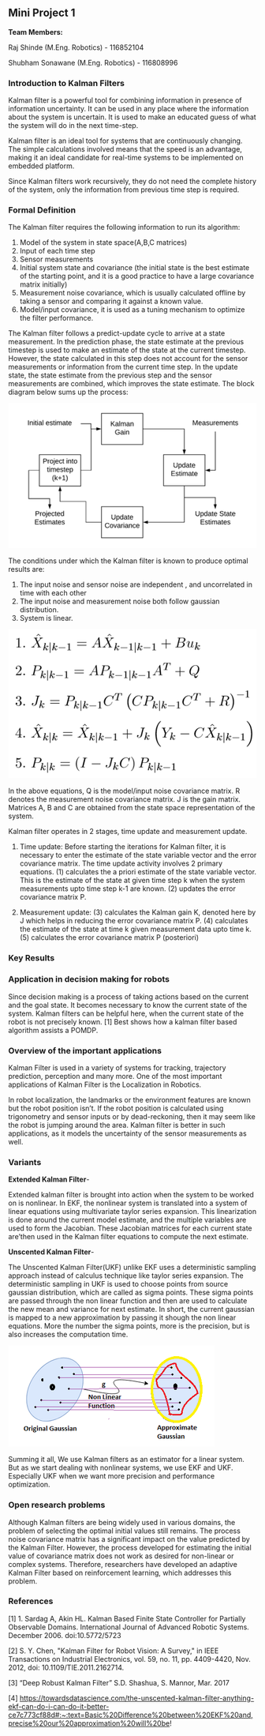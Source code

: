 ## Mini Project 1

**Team Members:**

Raj Shinde (M.Eng. Robotics) - 116852104

Shubham Sonawane (M.Eng. Robotics) - 116808996

### Introduction to Kalman Filters

Kalman filter is a powerful tool for combining information in presence of information uncertainty. It can be used in any place where the information about the system is uncertain. It is used to make an educated guess of what the system will do in the next time-step.

Kalman filter is an ideal tool for systems that are continuously changing. The simple calculations involved means that the speed is an advantage, making it an ideal candidate for real-time systems to be implemented on embedded platform.  

Since Kalman filters work recursively, they do not need the complete history of the system, only the information from previous time step is required. 

### Formal Definition

The Kalman filter requires the following information to run its algorithm:

1.	Model of the system in state space(A,B,C matrices)
2.	Input of each time step
3.	Sensor measurements
4.	Initial system state and covariance (the initial state is the best estimate of the starting point, and it is a good practice to have a large covariance matrix initially)
5.	Measurement noise covariance, which is usually calculated offline by taking a sensor and comparing it against a known value. 
6.	Model/input covariance, it is used as a tuning mechanism to optimize the filter performance. 

The Kalman filter follows a predict-update cycle to arrive at a state measurement. In the prediction phase, the state estimate at the previous timestep is used to make an estimate of the state at the current timestep. However, the state calculated in this step does not account for the sensor measurements or information from the current time step. In the update state, the state estimate from the previous step and the sensor measurements are combined, which improves the state estimate. The block diagram below sums up the process:

![BlockDiagram](img/BlockDiagram.png?style=centerme)


The conditions under which the Kalman filter is known to produce optimal results are:
1.	The input noise and sensor noise are independent , and uncorrelated in time with each other
2.	The input noise and measurement noise both follow gaussian distribution. 
3.	System is linear.

![Equations](img/equations.PNG?style=centerme)

In the above equations, Q is the model/input noise covariance matrix. R denotes the measurement noise covariance matrix. J is the gain matrix. Matrices A, B and C are 
obtained from the state space representation of the system. 

Kalman filter operates in 2 stages, time update and measurement update. 

1.	Time update: Before starting the iterations for Kalman filter, it is necessary to enter the estimate of the state variable vector and the error covariance matrix. The time update activity involves 2 primary equations. (1) calculates the a priori estimate of the state variable vector. This is the estimate of the state at given time step k when the system measurements upto time step k-1 are known. (2) updates the error covariance matrix P. 

2.	Measurement update: (3) calculates the Kalman gain K, denoted here by J which helps in reducing the error covariance matrix P. (4) calculates the estimate of the state at time k given measurement data upto time k. (5) calculates the error covariance matrix P (posteriori)

### Key Results

### Application in decision making for robots
Since decision making is a process of taking actions based on the current and the goal state. It becomes necessary to know the current state of the system. Kalman filters can be helpful here, when the current state of the robot is not precisely known. [1] Best shows how a kalman filter based algorithm assists a POMDP.

### Overview of the important applications

Kalman Filter is used in a variety of systems for tracking, trajectory prediction, perception and many more. One of the most important applications of Kalman Filter is the Localization in Robotics.

In robot localization, the landmarks or the environment features are known but the robot position isn’t. If the robot position is calculated using trigonometry and sensor inputs or by dead-reckoning, then it may seem like the robot is jumping around the area. Kalman filter is better in such applications, as it models the uncertainty of the sensor measurements as well. 

### Variants

**Extended Kalman Filter**-

Extended kalman filter is brought into action when the system to be worked on is nonlinear. In EKF, the nonlinear system is translated into a system of linear equations using multivariate taylor series expansion. This linearization is done around the current model estimate, and the multiple variables are used to form the Jacobian. These Jacobian matrices for each current state are’then used in the Kalman filter equations to compute the next estimate. 

**Unscented Kalman Filter**-

The Unscented Kalman Filter(UKF) unlike EKF uses a deterministic sampling approach instead of calculus technique like taylor series expansion. The deterministic sampling in UKF is used to choose points from source gaussian distribution, which are called as sigma points. These sigma points are  passed through the non linear function and then are used to calculate the new mean and variance for next estimate. In short, the current gaussian is mapped to a new approximation by passing it shough the non linear equations. More the number the sigma points, more is the precision, but is also increases the computation time.

![UKF](img/UKF.PNG)

Summing it all, We use Kalman filters as an estimator for a linear system. But as we start dealing with nonlinear systems, we use EKF and UKF. Especially UKF when we want more precision and performance optimization. 

### Open research problems

Although Kalman filters are being widely used in various domains, the problem of selecting the optimal initial values still remains. The process noise covariance matrix has a significant impact on the value predicted by the Kalman Filter. However, the process developed for estimating the initial value of covariance matrix does not work as desired for non-linear or complex systems. Therefore, researchers have developed an adaptive Kalman Filter based on reinforcement learning, which addresses this problem. 

### References
[1]  1. Sardag A, Akin HL. Kalman Based Finite State Controller for Partially Observable Domains. International Journal of Advanced Robotic Systems. December 2006. doi:10.5772/5723
  

[2]  S. Y. Chen, "Kalman Filter for Robot Vision: A Survey," in IEEE Transactions on Industrial Electronics, vol. 59, no. 11, pp. 4409-4420, Nov. 2012, doi: 10.1109/TIE.2011.2162714.

[3]  “Deep Robust Kalman Filter” S.D. Shashua, S. Mannor, Mar. 2017

[4]  https://towardsdatascience.com/the-unscented-kalman-filter-anything-ekf-can-do-i-can-do-it-better-ce7c773cf88d#:~:text=Basic%20Difference%20between%20EKF%20and,precise%20our%20approximation%20will%20be!
